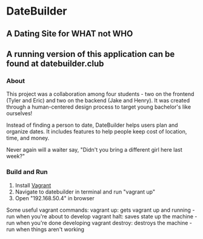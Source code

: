 # DateBuilder 

## A Dating Site for WHAT not WHO
## A running version of this application can be found at datebuilder.club

### About
This project was a collaboration among four students - two on the frontend (Tyler and Eric) and two on the backend (Jake and Henry).
It was created through a human-centered design process to target young bachelor's like ourselves!

Instead of finding a person to date, DateBuilder helps users plan and organize dates. It includes features to help people keep cost of location, time, and money.

Never again will a waiter say, "Didn't you bring a different girl here last week?"

### Build and Run
1. Install [Vagrant](https://www.vagrantup.com)
2. Navigate to datebuilder in terminal and run "vagrant up"
3. Open "192.168.50.4" in browser


Some useful vagrant commands:
vagrant up: gets vagrant up and running - run when you're about to develop
vagrant halt: saves state up the machine - run when you're done developing
vagrant destroy: destroys the machine - run when things aren't working
